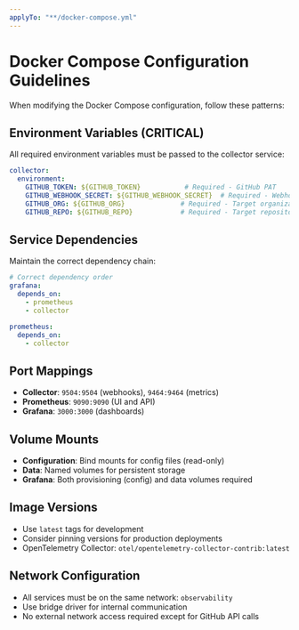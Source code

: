 ```yaml
---
applyTo: "**/docker-compose.yml"
---
```


# Docker Compose Configuration Guidelines

When modifying the Docker Compose configuration, follow these patterns:

## Environment Variables (CRITICAL)
All required environment variables must be passed to the collector service:
```yaml
collector:
  environment:
    GITHUB_TOKEN: ${GITHUB_TOKEN}           # Required - GitHub PAT
    GITHUB_WEBHOOK_SECRET: ${GITHUB_WEBHOOK_SECRET}  # Required - Webhook validation
    GITHUB_ORG: ${GITHUB_ORG}              # Required - Target organization
    GITHUB_REPO: ${GITHUB_REPO}            # Required - Target repository
```

## Service Dependencies
Maintain the correct dependency chain:
```yaml
# Correct dependency order
grafana:
  depends_on:
    - prometheus
    - collector

prometheus:
  depends_on:
    - collector
```

## Port Mappings
- **Collector**: `9504:9504` (webhooks), `9464:9464` (metrics)
- **Prometheus**: `9090:9090` (UI and API)
- **Grafana**: `3000:3000` (dashboards)

## Volume Mounts
- **Configuration**: Bind mounts for config files (read-only)
- **Data**: Named volumes for persistent storage
- **Grafana**: Both provisioning (config) and data volumes required

## Image Versions
- Use `latest` tags for development
- Consider pinning versions for production deployments
- OpenTelemetry Collector: `otel/opentelemetry-collector-contrib:latest`

## Network Configuration
- All services must be on the same network: `observability`
- Use bridge driver for internal communication
- No external network access required except for GitHub API calls